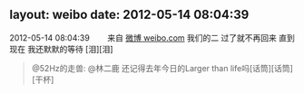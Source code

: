 layout: weibo
date: 2012-05-14 08:04:39
---
2012-05-14 08:04:39  &nbsp;&nbsp;&nbsp;&nbsp;&nbsp;&nbsp; 来自 <a href="http://weibo.com/" rel="nofollow">微博 weibo.com</a>
我们的二 过了就不再回来 直到现在 我还默默的等待 [泪][泪]
>  @52Hz的走兽:  @林二鹿 还记得去年今日的Larger than life吗[话筒][话筒][干杯] ​​​

